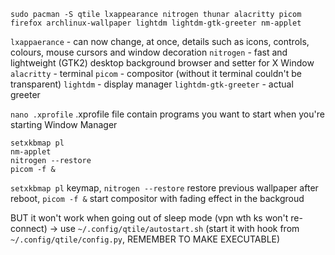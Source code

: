 `sudo pacman -S qtile lxappearance nitrogen thunar alacritty picom firefox archlinux-wallpaper lightdm lightdm-gtk-greeter nm-applet`

`lxappaerance` - can now change, at once, details such as icons, controls, colours, mouse cursors and window decoration
`nitrogen` - fast and lightweight (GTK2) desktop background browser and setter for X Window
`alacritty` - terminal
`picom` - compositor (without it terminal couldn't be transparent)
`lightdm` - display manager
`lightdm-gtk-greeter` - actual greeter

`nano .xprofile`  .xprofile file contain programs you want to start when you're starting Window Manager
```
setxkbmap pl
nm-applet
nitrogen --restore
picom -f &
```
`setxkbmap pl` keymap, `nitrogen --restore` restore previous wallpaper after reboot, `picom -f &` start compositor with fading effect in the backgroud

BUT it won't work when going out of sleep mode (vpn wth ks won't re-connect) -> use `~/.config/qtile/autostart.sh` (start it with hook from `~/.config/qtile/config.py`, REMEMBER TO MAKE EXECUTABLE)